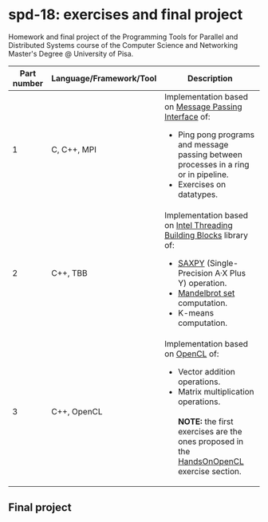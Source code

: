 # spd-18: exercises and final project
Homework and final project of the Programming Tools for Parallel and Distributed Systems course of the Computer Science and Networking Master's Degree @ University of Pisa.

| <b>Part number</b> | <b>Language/Framework/Tool</b> | <b>Description</b> |
| ---------- | ----------------------- | ----------- |
| 1 | C, C++, MPI | Implementation based on [Message Passing Interface](https://www.mpich.org/) of: <ul><li>Ping pong programs and message passing between processes in a ring or in pipeline.</li><li>Exercises on datatypes.</li></ul> |
| 2 | C++, TBB | Implementation based on [Intel Threading Building Blocks](https://www.threadingbuildingblocks.org/) library of: <ul><li>[SAXPY](https://en.wikipedia.org/wiki/Basic_Linear_Algebra_Subprograms#Level_1) (Single-Precision A·X Plus Y) operation.</li><li>[Mandelbrot set](https://en.wikipedia.org/wiki/Mandelbrot_set) computation.</li><li>K-means computation.</li></ul> |
| 3 | C++, OpenCL | Implementation based on [OpenCL](https://www.khronos.org/opencl/) of: <ul><li>Vector addition operations.</li><li>Matrix multiplication operations.</li><br><b>NOTE:</b> the first exercises are the ones proposed in the [HandsOnOpenCL](https://github.com/HandsOnOpenCL/Exercises-Solutions) exercise section.</ul> |

## Final project
